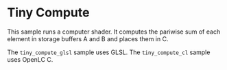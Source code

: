 # Tiny Compute

This sample runs a computer shader. It computes the pariwise sum of
each element in storage buffers A and B and places them in C.

The `tiny_compute_glsl` sample uses GLSL.
The `tiny_compute_cl` sample uses OpenLC C.
